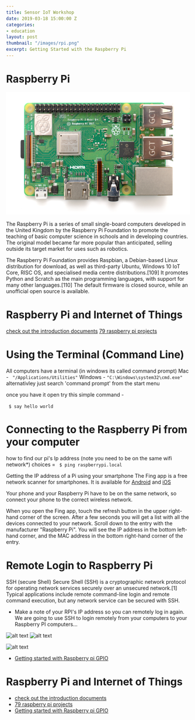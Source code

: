 ```yaml
---
title: Sensor IoT Workshop
date: 2019-03-18 15:00:00 Z
categories:
- education
layout: post
thumbnail: "/images/rpi.png"
excerpt: Getting Started with the Raspberry Pi
---
```


# Raspberry Pi

![alt text](/images/rpi.png)



The Raspberry Pi is a series of small single-board computers developed in the United Kingdom by the Raspberry Pi Foundation to promote the teaching of basic computer science in schools and in developing countries. The original model became far more popular than anticipated, selling outside its target market for uses such as robotics.

The Raspberry Pi Foundation provides Raspbian, a Debian-based Linux distribution for download, as well as third-party Ubuntu, Windows 10 IoT Core, RISC OS, and specialised media centre distributions.[109] It promotes Python and Scratch as the main programming languages, with support for many other languages.[110] The default firmware is closed source, while an unofficial open source is available.

# Raspberry Pi and Internet of Things

[check out the introduction documents](https://projects.raspberrypi.org/en/projects/raspberry-pi-getting-started)
[79 raspberry pi projects](https://pimylifeup.com/category/projects/)

# Using the Terminal (Command Line)

All computers have a terminal (in windows its called command prompt)
Mac - ``` "/Applications/Utilities"```
Windows - ```"C:\Windows\system32\cmd.exe"``` alternativley just search 'command prompt' from the start menu

once you have it open try this simple command -

``` $ say hello world```

# Connecting to the Raspberry Pi from your computer

how to find our pi's Ip address (note you need to be on the same wifi network*)
choices =
``` $ ping raspberrypi.local```

Getting the IP address of a Pi using your smartphone
The Fing app is a free network scanner for smartphones. It is available for [Android](https://play.google.com/store/apps/details?id=com.overlook.android.fing) and [iOS](https://itunes.apple.com/gb/app/fing-network-scanner/id430921107?mt=8)

Your phone and your Raspberry Pi have to be on the same network, so connect your phone to the correct wireless network.

When you open the Fing app, touch the refresh button in the upper right-hand corner of the screen. After a few seconds you will get a list with all the devices connected to your network. Scroll down to the entry with the manufacturer "Raspberry Pi". You will see the IP address in the bottom left-hand corner, and the MAC address in the bottom right-hand corner of the entry.

# Remote Login to Raspberry Pi
SSH
(secure Shell)
Secure Shell (SSH) is a cryptographic network protocol for operating network services securely over an unsecured network.[1] Typical applications include remote command-line login and remote command execution, but any network service can be secured with SSH.
* Make a note of your RPI's IP address so you can remotely log in again.
We are going to use SSH to login remotely from your computers to your Raspberry PI computers...

![alt text](/images/terminalssh1.png)
![alt text](/images/terminalssh2.png)

![alt text](/images/terminal-commands.png)
* [Getting started with Raspberry pi GPIO](https://www.w3schools.com/nodejs/nodejs_raspberrypi_gpio_intro.asp)

# Raspberry Pi and Internet of Things

* [check out the introduction documents](https://projects.raspberrypi.org/en/projects/raspberry-pi-getting-started)
* [79 raspberry pi projects](https://pimylifeup.com/category/projects/)
* [Getting started with Raspberry pi GPIO](https://www.w3schools.com/nodejs/nodejs_raspberrypi_gpio_intro.asp)
